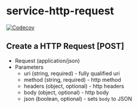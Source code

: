 # service-http-request

[![Codecov](https://img.shields.io/codecov/c/github/kr1sp1n/service-http-request.svg)]()

## Create a HTTP Request [POST]

+ Request (application/json)
+ Parameters
    + uri (string, required) - fully qualified uri
    + method (string, required) - http method
    + headers (object, optional) - http headers
    + body (object, optional) - http body
    + json (boolean, optional) - sets `body` to JSON
